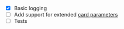- [x] Basic logging
- [ ] Add support for extended [card parameters](https://dev.outlook.com/Connectors/Reference)
- [ ] Tests
